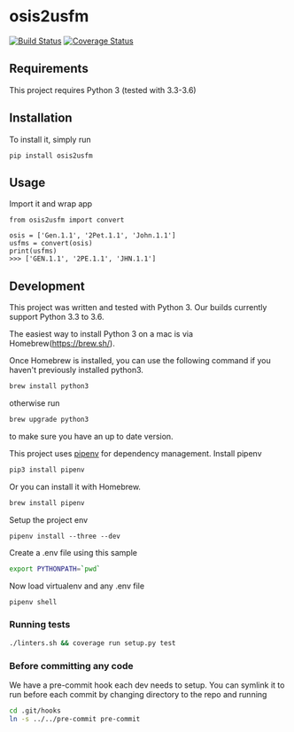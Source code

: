 # osis2usfm

[![Build Status](https://travis-ci.org/bbelyeu/osis2usfm.svg?branch=master)](https://travis-ci.org/bbelyeu/osis2usfm)
[![Coverage Status](https://coveralls.io/repos/github/bbelyeu/osis2usfm/badge.svg?branch=master)](https://coveralls.io/github/bbelyeu/osis2usfm?branch=master)

## Requirements

This project requires Python 3 (tested with 3.3-3.6)

## Installation

To install it, simply run

    pip install osis2usfm

## Usage

Import it and wrap app

    from osis2usfm import convert

    osis = ['Gen.1.1', '2Pet.1.1', 'John.1.1']
    usfms = convert(osis)
    print(usfms)
    >>> ['GEN.1.1', '2PE.1.1', 'JHN.1.1']

## Development

This project was written and tested with Python 3. Our builds currently support Python 3.3 to 3.6.

The easiest way to install Python 3 on a mac is via Homebrew(https://brew.sh/).

Once Homebrew is installed, you can use the following command if you haven't previously installed
python3.
``` bash
brew install python3
```
otherwise run
``` bash
brew upgrade python3
```
to make sure you have an up to date version.

This project uses [pipenv](https://docs.pipenv.org) for dependency management. Install pipenv
``` bash
pip3 install pipenv
```
Or you can install it with Homebrew.
```bash
brew install pipenv
```

Setup the project env
``` base
pipenv install --three --dev
```

Create a .env file using this sample
``` bash
export PYTHONPATH=`pwd`
```

Now load virtualenv and any .env file
```bash
pipenv shell
```

### Running tests

``` bash
./linters.sh && coverage run setup.py test
```

### Before committing any code

We have a pre-commit hook each dev needs to setup.
You can symlink it to run before each commit by changing directory to the repo and running

``` bash
cd .git/hooks
ln -s ../../pre-commit pre-commit
```
